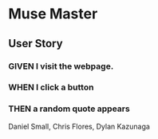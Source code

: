 # Muse Master

## User Story
### GIVEN I visit the webpage.
### WHEN I click a button
### THEN a random quote appears





Daniel Small, Chris Flores, Dylan Kazunaga